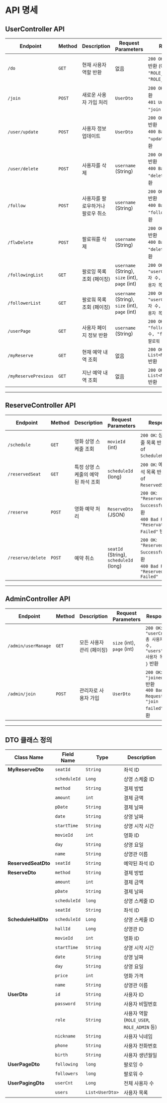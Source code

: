 # API 명세

## UserController API

| **Endpoint**              | **Method** | **Description**                            | **Request Parameters**                                  | **Response**                                                                                       |
|---------------------------|------------|--------------------------------------------|-------------------------------------------------------|----------------------------------------------------------------------------------------------------|
| `/do`                     | `GET`      | 현재 사용자 역할 반환                      | 없음                                                  | `200 OK`: 사용자 역할 반환 (예: `"ROLE_USER"`, `"ROLE_ADMIN"`)                                     |
| `/join`                   | `POST`     | 새로운 사용자 가입 처리                   | `UserDto`                                             | `200 OK`: `"joined"` 반환 <br> `401 Unauthorized`: `"join failed"` 반환                           |
| `/user/update`            | `POST`     | 사용자 정보 업데이트                      | `UserDto`                                             | `200 OK`: `"updated"` 반환 <br> `400 Bad Request`: `"update failed"` 반환                          |
| `/user/delete`            | `POST`     | 사용자를 삭제                              | `username` (String)                                   | `200 OK`: `"deleted"` 반환 <br> `400 Bad Request`: `"delete failed"` 반환                          |
| `/follow`                 | `POST`     | 사용자를 팔로우하거나 팔로우 취소          | `username` (String)                                   | `200 OK`: `"followed"` 반환 <br> `400 Bad Request`: `"follow failed"` 반환                         |
| `/flwDelete`              | `POST`     | 팔로워를 삭제                              | `username` (String)                                   | `200 OK`: `"deleted"` 반환 <br> `400 Bad Request`: `"delete failed"` 반환                          |
| `/followingList`          | `GET`      | 팔로잉 목록 조회 (페이징)                  | `username` (String), `size` (int), `page` (int)       | `200 OK`: `{ "userCnt": 총 사용자 수, "users": 사용자 목록 }` 반환                                   |
| `/followerList`           | `GET`      | 팔로워 목록 조회 (페이징)                  | `username` (String), `size` (int), `page` (int)       | `200 OK`: `{ "userCnt": 총 사용자 수, "users": 사용자 목록 }` 반환                                   |
| `/userPage`               | `GET`      | 사용자 페이지 정보 반환                   | `username` (String)                                   | `200 OK`: `{ "following": 팔로잉 수, "followers": 팔로워 수 }` 반환                                 |
| `/myReserve`              | `GET`      | 현재 예약 내역 조회                       | 없음                                                  | `200 OK`: `List<MyReserveDto>` 반환                                                               |
| `/myReservePrevious`      | `GET`      | 지난 예약 내역 조회                       | 없음                                                  | `200 OK`: `List<MyReserveDto>` 반환                                                               |

---

## ReserveController API

| **Endpoint**              | **Method** | **Description**                            | **Request Parameters**                                  | **Response**                                                                                       |
|---------------------------|------------|--------------------------------------------|-------------------------------------------------------|----------------------------------------------------------------------------------------------------|
| `/schedule`               | `GET`      | 영화 상영 스케줄 조회                     | `movieId` (int)                                       | `200 OK`: 상영 스케줄 목록 반환 (List of `ScheduleHallDto`)                                        |
| `/reservedSeat`           | `GET`      | 특정 상영 스케줄의 예약된 좌석 조회       | `scheduleId` (long)                                   | `200 OK`: 예약된 좌석 목록 반환 (List of `ReservedSeatDto`)                                       |
| `/reserve`                | `POST`     | 영화 예약 처리                            | `ReserveDto` (JSON)                                   | `200 OK`: `"Reserved Successfully"` 반환 <br> `400 Bad Request`: `"Reservation Failed"` 반환       |
| `/reserve/delete`         | `POST`     | 예약 취소                                 | `seatId` (String), `scheduleId` (long)               | `200 OK`: `"ReservedDelete Successfully"` 반환 <br> `400 Bad Request`: `"ReservedDelete Failed"`  |

---

## AdminController API

| **Endpoint**              | **Method** | **Description**                            | **Request Parameters**                                  | **Response**                                                                                       |
|---------------------------|------------|--------------------------------------------|-------------------------------------------------------|----------------------------------------------------------------------------------------------------|
| `/admin/userManage`       | `GET`      | 모든 사용자 관리 (페이징)                  | `size` (int), `page` (int)                             | `200 OK`: `{ "userCnt": 총 사용자 수, "users": 사용자 목록 }` 반환                                   |
| `/admin/join`             | `POST`     | 관리자로 사용자 가입                      | `UserDto`                                             | `200 OK`: `"joined"` 반환 <br> `400 Bad Request`: `"join failed"` 반환                              |

---

## DTO 클래스 정의

| **Class Name**         | **Field Name**     | **Type**           | **Description**                                     |
|------------------------|--------------------|--------------------|----------------------------------------------------|
| **MyReserveDto**       | `seatId`          | `String`           | 좌석 ID                                            |
|                        | `scheduleId`      | `Long`             | 상영 스케줄 ID                                     |
|                        | `method`          | `String`           | 결제 방법                                          |
|                        | `amount`          | `int`              | 결제 금액                                          |
|                        | `pDate`           | `String`           | 결제 날짜                                          |
|                        | `date`            | `String`           | 상영 날짜                                          |
|                        | `startTime`       | `String`           | 상영 시작 시간                                     |
|                        | `movieId`         | `int`              | 영화 ID                                            |
|                        | `day`             | `String`           | 상영 요일                                          |
|                        | `name`            | `String`           | 상영관 이름                                        |
| **ReservedSeatDto**    | `seatId`          | `String`           | 예약된 좌석 ID                                     |
| **ReserveDto**         | `method`          | `String`           | 결제 방법                                          |
|                        | `amount`          | `int`              | 결제 금액                                          |
|                        | `pDate`           | `String`           | 결제 날짜                                          |
|                        | `scheduleId`      | `long`             | 상영 스케줄 ID                                     |
|                        | `seatId`          | `String`           | 좌석 ID                                            |
| **ScheduleHallDto**    | `scheduleId`      | `Long`             | 상영 스케줄 ID                                     |
|                        | `hallId`          | `Long`             | 상영관 ID                                          |
|                        | `movieId`         | `int`              | 영화 ID                                            |
|                        | `startTime`       | `String`           | 상영 시작 시간                                     |
|                        | `date`            | `String`           | 상영 날짜                                          |
|                        | `day`             | `String`           | 상영 요일                                          |
|                        | `price`           | `int`              | 영화 가격                                          |
|                        | `name`            | `String`           | 상영관 이름                                        |
| **UserDto**            | `id`              | `String`           | 사용자 ID                                          |
|                        | `password`        | `String`           | 사용자 비밀번호                                    |
|                        | `role`            | `String`           | 사용자 역할 (`ROLE_USER`, `ROLE_ADMIN` 등)         |
|                        | `nickname`        | `String`           | 사용자 닉네임                                      |
|                        | `phone`           | `String`           | 사용자 전화번호                                    |
|                        | `birth`           | `String`           | 사용자 생년월일                                    |
| **UserPageDto**        | `following`       | `long`             | 팔로잉 수                                          |
|                        | `followers`       | `long`             | 팔로워 수                                          |
| **UserPagingDto**      | `userCnt`         | `Long`             | 전체 사용자 수                                     |
|                        | `users`           | `List<UserDto>`    | 사용자 목록                                        |
